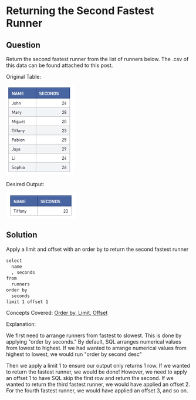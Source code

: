 # Returning the Second Fastest Runner

## Question

Return the second fastest runner from the list of runners below. The .csv of this data can be found attached to this post.

Original Table:

![original](/SQL/SQL_Interview_Questions/Q2_Returning_the_Second_Fastest_Runner/Images/original.png)

Desired Output:

![desired](/SQL/SQL_Interview_Questions/Q2_Returning_the_Second_Fastest_Runner/Images/desired.png)

## Solution

Apply a limit and offset with an order by to return the second fastest runner

	select
	  name
	  , seconds
	from
	  runners
	order by
	  seconds
	limit 1 offset 1

Concepts Covered: [Order by, Limit, Offset](https://docs.aws.amazon.com/redshift/latest/dg/r_ORDER_BY_clause.html)

Explanation:

We first need to arrange runners from fastest to slowest. This is done by applying "order by seconds." By default, SQL arranges numerical values from lowest to highest. If we had wanted to arrange numerical values from highest to lowest, we would run "order by second desc"

Then we apply a limit 1 to ensure our output only returns 1 row. If we wanted to return the fastest runner, we would be done! However, we need to apply an offset 1 to have SQL skip the first row and return the second. If we wanted to return the third fastest runner, we would have applied an offset 2. For the fourth fastest runner, we would have applied an offset 3, and so on.